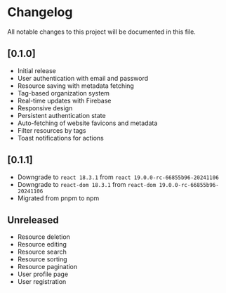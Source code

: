 # Changelog

All notable changes to this project will be documented in this file.

## [0.1.0]

- Initial release
- User authentication with email and password
- Resource saving with metadata fetching
- Tag-based organization system
- Real-time updates with Firebase
- Responsive design
- Persistent authentication state
- Auto-fetching of website favicons and metadata
- Filter resources by tags
- Toast notifications for actions

## [0.1.1]

- Downgrade to `react 18.3.1` from `react 19.0.0-rc-66855b96-20241106`
- Downgrade to `react-dom 18.3.1` from `react-dom 19.0.0-rc-66855b96-20241106`
- Migrated from pnpm to npm

## Unreleased

- Resource deletion
- Resource editing
- Resource search
- Resource sorting
- Resource pagination
- User profile page
- User registration
